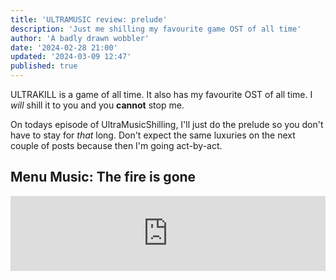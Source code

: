 ```yaml
---
title: 'ULTRAMUSIC review: prelude'
description: 'Just me shilling my favourite game OST of all time'
author: 'A badly drawn wobbler'
date: '2024-02-28 21:00'
updated: '2024-03-09 12:47'
published: true
---
```


ULTRAKILL is a game of all time.
It also has my favourite OST of all time.
I _will_ shill it to you and you **cannot** stop me.

On todays episode of UltraMusicShilling, I'll just
do the prelude so you don't have to stay for _that_ long.
Don't expect the same luxuries on the next couple of 
posts because then I'm going act-by-act.

## Menu Music: The fire is gone

<iframe style="border: 0; width: 100%; height: 120px;" src="https://bandcamp.com/EmbeddedPlayer/album=1991900720/size=large/bgcol=181a1b/linkcol=056cc4/tracklist=false/artwork=small/track=847718442/transparent=true/" seamless />

This is such a calming song for what is otherwise an insanely violent game.
Sounds about right for menu music though. It just has that _cozy_ vibe you get from them.
The name is also downbeat for a game which has an all-caps bolded industrial looking title of ULTRAKILL
(This is what is known in the industry as "foreshadowing").

## Layer 0: OVERTURE: MOUTH OF HELL
Theres a small intro tutorial that you never
play again and doesn't actually have music so
moving on.

### PRELUDE /// FIRST: INTO THE FIRE (and more)

Oh look the fire is back

<iframe style="border: 0; width: 100%; height: 120px;" src="https://bandcamp.com/EmbeddedPlayer/album=1991900720/size=large/bgcol=181a1b/linkcol=056cc4/tracklist=false/artwork=small/track=3394302523/transparent=true/" seamless />

Now _this_ is more like it! While it starts mostly ambient,
with the ambient hum of machinery and random things hitting against
eachother in the distance, that hum starts to get louder, until you find

_le title drop_

Now the music just _GOES._ Unlike most ultraviolent
FPS games, the beginning isn't a metal or heavy soundtrack,
but just straight up breakcore, and that amen break is putting in _some WORK_.
It's not that complex and is fairly easy to listen to
like most of this games soundtrack (there is _that one exception_ however. You'll see that next time).

The only sad part about this song is that it's reused in 0-2 and 0-3.
It is the only case of this in the whole game though, so it isnt that bad.
On the bright side, it means theres less for you to endure in this blog post
before you're let free.

5 cerberi / 7 maurices

### PRELUDE /// FOURTH: A ONE-MACHINE ARMY

More break per core.

<iframe style="border: 0; width: 100%; height: 120px;" src="https://bandcamp.com/EmbeddedPlayer/album=1991900720/size=large/bgcol=181a1b/linkcol=056cc4/tracklist=false/artwork=small/track=3123283150/transparent=true/" seamless />

This is a remix of Into the fire, and sounds like what would be V1s theme song.
It doesn't sound distinct enough that I have any other new thoughts compared to 
Into the fire.

5 maurices / 7 cerberi

### PRELUDE /// CLIMAX: CERBERUS

Wait this ain't no dog-

<iframe style="border: 0; width: 100%; height: 120px;" src="https://bandcamp.com/EmbeddedPlayer/album=1991900720/size=large/bgcol=181a1b/linkcol=056cc4/tracklist=false/artwork=small/track=4005716234/transparent=true/" seamless />

I don't know how to describe this song other than _heavy._
It's bass-only-filtered drum samples, the crunchy ear-piercing synth (if you can even call it a a synth),
the dark grungy drone noises, it just sounds like it will beat you to death. 

2 three-headed-dogs / 3 YOUHAVEUNOITCOMESFREEWITHYOURXBOX-

## FREEDOM! (temporarily)
And thats all the music from the prelude. Yeah, not much,
but hey it's a taste for the chaos that is about to come.
So prepare yourself to be kept in for longer because the
next post is going to contain **19** pieces!
